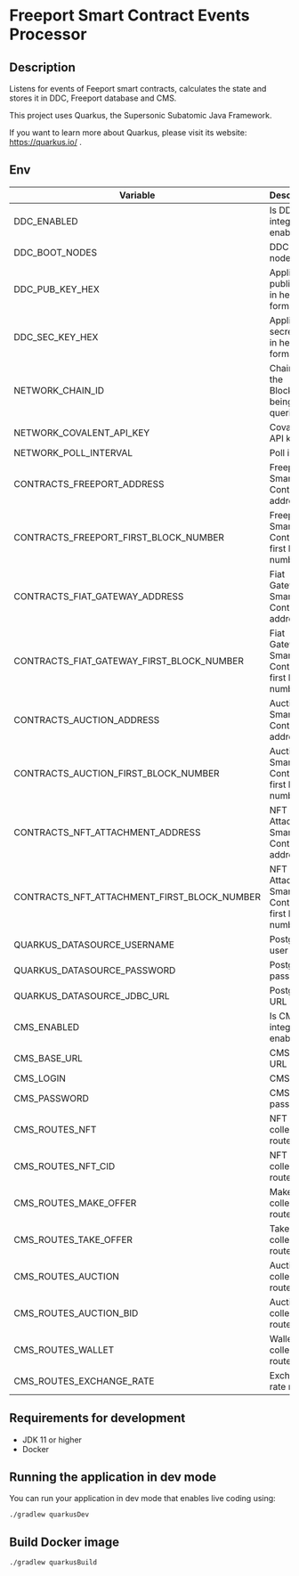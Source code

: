 # Freeport Smart Contract Events Processor

## Description

Listens for events of Feeport smart contracts, calculates the state and stores it in DDC, Freeport database and CMS.

This project uses Quarkus, the Supersonic Subatomic Java Framework.

If you want to learn more about Quarkus, please visit its website: https://quarkus.io/ .

## Env

|Variable|Description|Default value|
|---|---|---|
|DDC_ENABLED|Is DDC integration enabled|`false` for `dev` profile, `true` for `prod` profile|
|DDC_BOOT_NODES|DDC boot nodes|`http://localhost:8888`|
|DDC_PUB_KEY_HEX|Application public key in hex format|`0xcafebabe`|
|DDC_SEC_KEY_HEX|Application secret key in hex format|`0xcafebabe`|
|NETWORK_CHAIN_ID|Chain ID of the Blockchain being queried.|`80001`|
|NETWORK_COVALENT_API_KEY|Covalent API key|`some test key`|
|NETWORK_POLL_INTERVAL|Poll interval|`PT1S`|
|CONTRACTS_FREEPORT_ADDRESS|Freeport Smart Contract address|`0xd1EdBAC660307c5B6d22E678FB5e22668C70Ad96`|
|CONTRACTS_FREEPORT_FIRST_BLOCK_NUMBER|Freeport Smart Contract first block number|`20997893`|
|CONTRACTS_FIAT_GATEWAY_ADDRESS|Fiat Gateway Smart Contract address|`0x1f8eC932B6ec39A0326b74E9648A158F88B24082`|
|CONTRACTS_FIAT_GATEWAY_FIRST_BLOCK_NUMBER|Fiat Gateway Smart Contract first block number|`20998037`|
|CONTRACTS_AUCTION_ADDRESS|Auction Smart Contract address|`0xd7cd23C84F9109F57f13eF28319e8787628DD7ad`|
|CONTRACTS_AUCTION_FIRST_BLOCK_NUMBER|Auction Smart Contract first block number|`21074782`|
|CONTRACTS_NFT_ATTACHMENT_ADDRESS|NFT Attachment Smart Contract address|`0x270693f873287a39172856Ad8cfbCd79b040b287`|
|CONTRACTS_NFT_ATTACHMENT_FIRST_BLOCK_NUMBER|NFT Attachment Smart Contract first block number|`21202148`|
|QUARKUS_DATASOURCE_USERNAME|Postgres user||
|QUARKUS_DATASOURCE_PASSWORD|Postgres password||
|QUARKUS_DATASOURCE_JDBC_URL|Postgres URL||
|CMS_ENABLED|Is CMS integration enabled|`false`|
|CMS_BASE_URL|CMS base URL|`http://localhost:8888`|
|CMS_LOGIN|CMS login|`api-user`|
|CMS_PASSWORD|CMS password|`api-password`|
|CMS_ROUTES_NFT|NFT collection route|`creator-nfts`|
|CMS_ROUTES_NFT_CID|NFT CID collection route|`creator-nft-cids`|
|CMS_ROUTES_MAKE_OFFER|Make offer collection route|`creator-make-offers`|
|CMS_ROUTES_TAKE_OFFER|Take offer collection route|`.creator-take-offers`|
|CMS_ROUTES_AUCTION|Auction collection route|`creator-auctions`|
|CMS_ROUTES_AUCTION_BID|Auction bid collection route|`creator-auction-bids`|
|CMS_ROUTES_WALLET|Wallet collection route|`creator-wallet-nfts`|
|CMS_ROUTES_EXCHANGE_RATE|Exchange rate route|`creator-exchange-rate`|

## Requirements for development

- JDK 11 or higher
- Docker

## Running the application in dev mode

You can run your application in dev mode that enables live coding using:

```shell
./gradlew quarkusDev
```

## Build Docker image

```shell
./gradlew quarkusBuild
```
